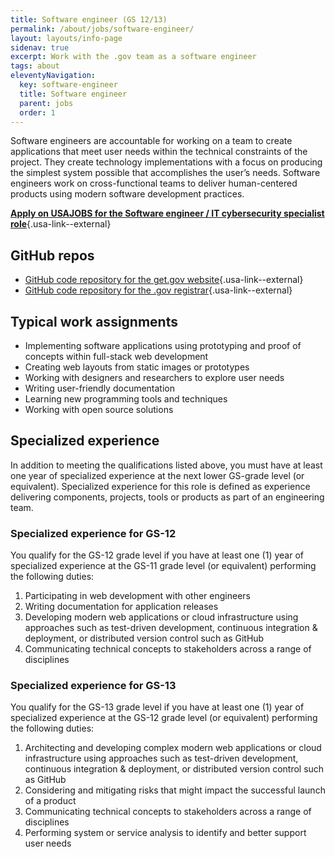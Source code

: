 ```yaml
---
title: Software engineer (GS 12/13)
permalink: /about/jobs/software-engineer/
layout: layouts/info-page
sidenav: true
excerpt: Work with the .gov team as a software engineer
tags: about
eleventyNavigation:
  key: software-engineer
  title: Software engineer
  parent: jobs
  order: 1
---
```

  
Software engineers are accountable for working on a team to create applications that meet user needs within the technical constraints of the project. They create technology implementations with a focus on producing the simplest system possible that accomplishes the user’s needs. Software engineers work on cross-functional teams to deliver human-centered products using modern software development practices.

**[Apply on USAJOBS for the Software engineer / IT cybersecurity specialist role](https://www.usajobs.gov/job/775502600)**{.usa-link--external}

## GitHub repos
- [GitHub code repository for the get.gov website](https://github.com/cisagov/get.gov){.usa-link--external}
- [GitHub code repository for the .gov registrar](https://github.com/cisagov/manage.get.gov){.usa-link--external}

## Typical work assignments

- Implementing software applications using prototyping and proof of concepts within full-stack web development
- Creating web layouts from static images or prototypes
- Working with designers and researchers to explore user needs
- Writing user-friendly documentation
- Learning new programming tools and techniques
- Working with open source solutions

## Specialized experience

In addition to meeting the qualifications listed above, you must have at least one year of specialized experience at the next lower GS-grade level (or equivalent). Specialized experience for this role is defined as experience delivering components, projects, tools or products as part of an engineering team.

### Specialized experience for GS-12

You qualify for the GS-12 grade level if you have at least one (1) year of specialized experience at the GS-11 grade level (or equivalent) performing the following duties:

1. Participating in web development with other engineers
2. Writing documentation for application releases
3. Developing modern web applications or cloud infrastructure using approaches such as test-driven development, continuous integration & deployment, or distributed version control such as GitHub
4. Communicating technical concepts to stakeholders across a range of disciplines

### Specialized experience for GS-13

You qualify for the GS-13 grade level if you have at least one (1) year of specialized experience at the GS-12 grade level (or equivalent) performing the following duties:

1. Architecting and developing complex modern web applications or cloud infrastructure using approaches such as test-driven development, continuous integration & deployment, or distributed version control such as GitHub
2. Considering and mitigating risks that might impact the successful launch of a product
3. Communicating technical concepts to stakeholders across a range of disciplines
4. Performing system or service analysis to identify and better support user needs


